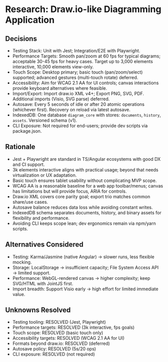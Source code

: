 # Research: Draw.io-like Diagramming Application

## Decisions

- Testing Stack: Unit with Jest; Integration/E2E with Playwright.
- Performance Targets: Smooth pan/zoom at 60 fps for typical diagrams; acceptable 30-45 fps for heavy cases. Target up to 3,000 elements interactive, 10,000 elements view-only.
- Touch Scope: Desktop primary; basic touch (pan/zoom/select) supported; advanced gestures (multi-touch rotate) deferred.
- Accessibility: Aim for WCAG 2.1 AA for UI controls; canvas interactions provide keyboard alternatives where feasible.
- Import/Export: Import draw.io XML v4+; Export PNG, SVG, PDF. Additional imports (Visio, SVG parse) deferred.
- Autosave: Every 5 seconds of idle or after 20 atomic operations (whichever first). Recovery on reload via latest autosave.
- IndexedDB: One database `diagram_core` with stores: `documents`, `history`, `assets`. Versioned schema (v1).
- CLI Exposure: Not required for end-users; provide dev scripts via package.json.

## Rationale

- Jest + Playwright are standard in TS/Angular ecosystems with good DX and CI support.
- 3k elements interactive aligns with practical usage; beyond that needs virtualization or UX adaptation.
- Basic touch ensures tablet usability without complicating MVP scope.
- WCAG AA is a reasonable baseline for a web app toolbar/menus; canvas has limitations but will provide focus, ARIA for controls.
- Draw.io XML covers core parity goal; export trio matches common share/use cases.
- Autosave balance reduces data loss while avoiding constant writes.
- IndexedDB schema separates documents, history, and binary assets for flexibility and performance.
- Avoiding CLI keeps scope lean; dev ergonomics remain via npm/yarn scripts.

## Alternatives Considered

- Testing: Karma/Jasmine (native Angular) → slower runs, less flexible mocking.
- Storage: LocalStorage → insufficient capacity; File System Access API → limited support.
- Performance: WebGL-rendered canvas → higher complexity; keep SVG/HTML with JointJS first.
- Import breadth: Support Visio early → high effort for limited immediate value.

## Unknowns Resolved

- Testing tooling: RESOLVED (Jest, Playwright)
- Performance targets: RESOLVED (3k interactive, fps goals)
- Touch scope: RESOLVED (basic touch only)
- Accessibility targets: RESOLVED (WCAG 2.1 AA for UI)
- Formats beyond draw.io: RESOLVED (deferred)
- Autosave policy: RESOLVED (5s/20 ops)
- CLI exposure: RESOLVED (not required)
